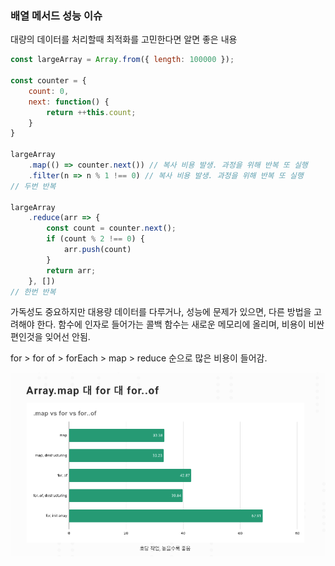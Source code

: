 ### 배열 메서드 성능 이슈

대량의 데이터를 처리할때 최적화를 고민한다면 알면 좋은 내용


```javascript
const largeArray = Array.from({ length: 100000 });

const counter = {
    count: 0,
    next: function() {
        return ++this.count;
    }
}

largeArray
    .map(() => counter.next()) // 복사 비용 발생. 과정을 위해 반복 또 실행
    .filter(n => n % 1 !== 0) // 복사 비용 발생. 과정을 위해 반복 또 실행
// 두번 반복

largeArray
    .reduce(arr => {
        const count = counter.next();
        if (count % 2 !== 0) {
            arr.push(count)
        }
        return arr;
    }, [])
// 한번 반복

```

가독성도 중요하지만 대용량 데이터를 다루거나, 성능에 문제가 있으면, 다른 방법을 고려해야 한다.
함수에 인자로 들어가는 콜백 함수는 새로운 메모리에 올리며, 비용이 비싼 편인것을 잊어선 안됨.


for > for of > forEach > map > reduce 순으로 많은 비용이 들어감.

![img.png](img.png)

